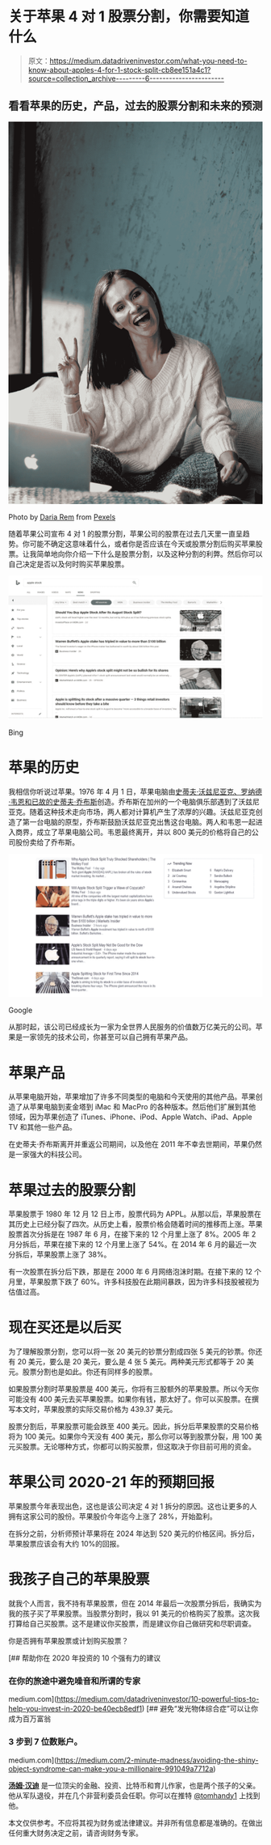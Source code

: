 # 关于苹果 4 对 1 股票分割，你需要知道什么

> 原文：<https://medium.datadriveninvestor.com/what-you-need-to-know-about-apples-4-for-1-stock-split-cb8ee151a4c1?source=collection_archive---------6----------------------->

## 看看苹果的历史，产品，过去的股票分割和未来的预测

![](img/a29ec391d017ec5002b280b84577ef3c.png)

Photo by [Daria Rem](https://www.pexels.com/@dsh-rem?utm_content=attributionCopyText&utm_medium=referral&utm_source=pexels) from [Pexels](https://www.pexels.com/photo/woman-in-brown-knit-top-1977047/?utm_content=attributionCopyText&utm_medium=referral&utm_source=pexels)

随着苹果公司宣布 4 对 1 的股票分割，苹果公司的股票在过去几天里一直呈趋势。你可能不确定这意味着什么，或者你是否应该在今天或股票分割后购买苹果股票。让我简单地向你介绍一下什么是股票分割，以及这种分割的利弊。然后你可以自己决定是否以及何时购买苹果股票。

![](img/9e0b57126a695b845de9af9de36e78c5.png)

Bing

# 苹果的历史

我相信你听说过苹果。1976 年 4 月 1 日，苹果电脑由[史蒂夫·沃兹尼亚克、罗纳德·韦恩和已故的史蒂夫·乔布斯](https://en.wikipedia.org/wiki/History_of_Apple_Inc.)创造。乔布斯在加州的一个电脑俱乐部遇到了沃兹尼亚克。随着这种技术走向市场，两人都对计算机产生了浓厚的兴趣。沃兹尼亚克创造了第一台电脑的原型，乔布斯鼓励沃兹尼亚克出售这台电脑。两人和韦恩一起进入商界，成立了苹果电脑公司。韦恩最终离开，并以 800 美元的价格将自己的公司股份卖给了乔布斯。

![](img/5c994b2f41a02d476833904ae2d21755.png)

Google

从那时起，该公司已经成长为一家为全世界人民服务的价值数万亿美元的公司。苹果是一家领先的技术公司，你甚至可以自己拥有苹果产品。

# 苹果产品

从苹果电脑开始，苹果增加了许多不同类型的电脑和今天使用的其他产品。苹果创造了从苹果电脑到麦金塔到 iMac 和 MacPro 的各种版本。然后他们扩展到其他领域，因为苹果创造了 iTunes、iPhone、iPod、Apple Watch、iPad、Apple TV 和其他一些产品。

在史蒂夫·乔布斯离开并重返公司期间，以及他在 2011 年不幸去世期间，苹果仍然是一家强大的科技公司。

# 苹果过去的股票分割

苹果股票于 1980 年 12 月 12 日上市，股票代码为 APPL。从那以后，苹果股票在其历史上已经分裂了四次。从历史上看，股票价格会随着时间的推移而上涨。苹果股票首次分拆是在 1987 年 6 月，在接下来的 12 个月里上涨了 8%。2005 年 2 月分拆后，苹果在接下来的 12 个月里上涨了 54%。在 2014 年 6 月的最近一次分拆后，苹果股票上涨了 38%。

有一次股票在拆分后下跌，那是在 2000 年 6 月网络泡沫时期。在接下来的 12 个月里，苹果股票下跌了 60%。许多科技股在此期间暴跌，因为许多科技股被视为估值过高。

# 现在买还是以后买

为了理解股票分割，您可以将一张 20 美元的钞票分割成四张 5 美元的钞票。你还有 20 美元，要么是 20 美元，要么是 4 张 5 美元。两种美元形式都等于 20 美元。股票分割也是如此。你还有同样多的股票。

如果股票分割时苹果股票是 400 美元，你将有三股额外的苹果股票。所以今天你可能没有 400 美元去买苹果股票。如果你有钱，那太好了。你可以买股票。在撰写本文时，苹果股票的实际交易价格为 439.37 美元。

股票分割后，苹果股票可能会跌至 400 美元。因此，拆分后苹果股票的交易价格将为 100 美元。如果你今天没有 400 美元，那么你可以等到股票分裂，用 100 美元买股票。无论哪种方式，你都可以购买股票，但这取决于你目前可用的资金。

# 苹果公司 2020-21 年的预期回报

苹果股票今年表现出色，这也是该公司决定 4 对 1 拆分的原因。这也让更多的人拥有这家公司的股份。苹果股价今年迄今上涨了 28%，开始盈利。

在拆分之前，分析师预计苹果将在 2024 年达到 520 美元的价格区间。拆分后，苹果股票应该会有大约 10%的回报。

# 我孩子自己的苹果股票

就我个人而言，我不持有苹果股票，但在 2014 年最后一次股票分拆后，我确实为我的孩子买了苹果股票。当股票分割时，我以 91 美元的价格购买了股票。这次我打算给自己买股票。这不是建议你买股票，而是建议你自己做研究和尽职调查。

你是否拥有苹果股票或计划购买股票？

[](https://medium.com/datadriveninvestor/10-powerful-tips-to-help-you-invest-in-2020-be40ecb8edf1) [## 帮助你在 2020 年投资的 10 个强有力的建议

### 在你的旅途中避免噪音和所谓的专家

medium.com](https://medium.com/datadriveninvestor/10-powerful-tips-to-help-you-invest-in-2020-be40ecb8edf1) [](https://medium.com/2-minute-madness/avoiding-the-shiny-object-syndrome-can-make-you-a-millionaire-991049a7712a) [## 避免“发光物体综合症”可以让你成为百万富翁

### 3 步到 7 位数账户。

medium.com](https://medium.com/2-minute-madness/avoiding-the-shiny-object-syndrome-can-make-you-a-millionaire-991049a7712a) 

[**汤姆·汉迪**](https://medium.com/@tomhandy1) 是一位顶尖的金融、投资、比特币和育儿作家，也是两个孩子的父亲。他从军队退役，并在几个非营利委员会任职。你可以在推特 [@tomhandy1](http://www.twitter.com/tomhandy1) 上找到他。

本文仅供参考。不应将其视为财务或法律建议。并非所有信息都是准确的。在做出任何重大财务决定之前，请咨询财务专家。